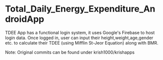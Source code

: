 # Total_Daily_Energy_Expenditure_AndroidApp
 TDEE App has a functional login system, it uses Google's Firebase to host login data. 
 Once logged in, user can input their height,weight,age,gender etc. to calculate their TDEE (using  Mifflin St-Jeor Equation) along with BMR.
 
 Note: Original commits can be found under krish1000/krishapps
